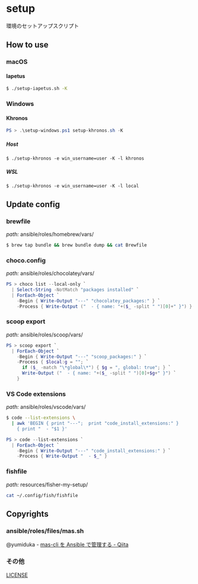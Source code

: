 # setup

環境のセットアップスクリプト

## How to use

### macOS

#### Iapetus

```sh
$ ./setup-iapetus.sh -K
```

### Windows

#### Khronos

```powershell
PS > .\setup-windows.ps1 setup-khronos.sh -K
```

##### Host

```
$ ./setup-khronos -e win_username=user -K -l khronos
```

##### WSL

```
$ ./setup-khronos -e win_username=user -K -l local
```

## Update config

### brewfile

_path:_ ansible/roles/homebrew/vars/

```sh
$ brew tap bundle && brew bundle dump && cat Brewfile
```

### choco.config

_path:_ ansible/roles/chocolatey/vars/

```ps1
PS > choco list --local-only `
  | Select-String -NotMatch "packages installed" `
  | ForEach-Object `
    -Begin { Write-Output "---" "chocolatey_packages:" } `
    -Process { Write-Output ("  - { name: "+($_ -split " ")[0]+" }") }
```

### scoop export

_path:_ ansible/roles/scoop/vars/

```ps1
PS > scoop export `
  | ForEach-Object `
    -Begin { Write-Output "---" "scoop_packages:" } `
    -Process { $local:g = ""; `
      if ($_ -match "\*global\*") { $g = ", global: true"; } `
      Write-Output ("  - { name: "+($_ -split " ")[0]+$g+" }") `
    }
```

### VS Code extensions

_path:_ ansible/roles/vscode/vars/

```sh
$ code --list-extensions \
  | awk 'BEGIN { print "---";  print "code_install_extensions:" }
    { print "  - "$1 }'
```

```ps1
PS > code --list-extensions `
  | ForEach-Object `
    -Begin { Write-Output "---" "code_install_extensions:" } `
    -Process { Write-Output "  - $_" }
```

### fishfile

_path:_ resources/fisher-my-setup/

```sh
cat ~/.config/fish/fishfile
```

## Copyrights

### ansible/roles/files/mas.sh

@yumiduka - [mas-cli を Ansible で管理する - Qiita](https://qiita.com/yumiduka/items/9c095b9f98be96b8763c)

### その他

[LICENSE](./LICENSE)
